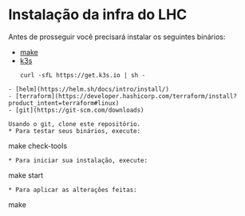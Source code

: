 # Instalação da infra do LHC

Antes de prosseguir você precisará instalar os seguintes binários:
- [make](https://www.gnu.org/software/make/manual/make.html)
- [k3s](https://k3s.io/)
  ```
  curl -sfL https://get.k3s.io | sh - 
```
- [helm](https://helm.sh/docs/intro/install/)
- [terraform](https://developer.hashicorp.com/terraform/install?product_intent=terraform#linux)
- [git](https://git-scm.com/downloads)

Usando o git, clone este repositório.
* Para testar seus binários, execute:
```
make check-tools
```
* Para iniciar sua instalação, execute:
```
make start
```
* Para aplicar as alterações feitas:
```
make
```
